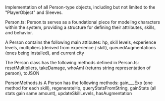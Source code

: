 Implementation of all Person-type objects, including but not limited to
the "PlayerObject" and Sleeves.

Person.ts:
Person.ts serves as a foundational piece for modeling characters within the system, 
providing a structure for defining their attributes, skills, and behavior.

A Person contains the following main attibutes: 
hp, skill levels, experience levels, multipliers (derived from experience / skill), queuedAugmentations (ones being installed), and current city

The Person class has the following methods defined in Person.ts:
resetMultipliers, takeDamage, whoAmI (returns string representation of person), toJSON

PersonMethods.ts
A Person has the following methods:
gain___Exp (one method for each skill), regenerateHp, queryStatsFromString, gainStats (all stats gain same amount), updateSkillLevels, hasAugmentation

